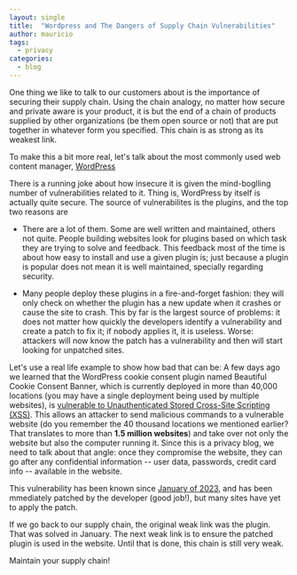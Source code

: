```yaml
---
layout: single
title:  "Wordpress and The Dangers of Supply Chain Vulnerabilities"
author: mauricio
tags:
  - privacy
categories:
  - blog
---
```

One thing we like to talk to our customers about is the importance of
securing their supply chain. Using the chain analogy, no matter how secure and
private aware is your product, it is but the end of a chain of products
supplied by other organizations (be them open source or not) that are put
together in whatever form you specified. This chain is as strong as its
weakest link.

To make this a bit more real, let's talk about 
the most commonly used web content manager,
[WordPress](https://wordpress.com/)

There is a running joke about how insecure it is given the mind-boglling
number of vulnerabilities related to it.
Thing is, WordPress by itself is actually quite secure.
The source of vulnerabilites is the plugins, and the top two reasons are

- There are a lot of them.
Some are well written and maintained, others not quite.
People building websites look for plugins based on which task they are
trying to solve and feedback. This feedback most of the time is about how
easy to install and use a given plugin is; just because a plugin is popular
does not mean it is well maintained, specially regarding security.

- Many people deploy these plugins in a
fire-and-forget fashion: they will only check on whether the plugin has
a new update when it crashes or cause the site to crash.
This by far is the largest source of problems: it does not matter how
quickly the developers identify a vulnerability and create a patch to fix it;
if nobody applies it, it is useless. Worse: attackers will now know the patch
has a vulnerability and then will start looking for unpatched sites.

Let's use a real life example to show how bad that can be:
A few days ago we learned that the
WordPress cookie consent plugin named Beautiful Cookie Consent Banner, which
is currently deployed in more than 40,000 locations (you may have a
single deployment being used by multiple websites),
is
[vulnerable to
Unauthenticated Stored Cross-Site Scripting (XSS)](https://www.bleepingcomputer.com/news/security/hackers-target-15m-wordpress-sites-with-cookie-consent-plugin-exploit/). This allows an attacker to send malicious commands to a
vulnerable website (do you remember the 40 thousand locations we mentioned
earlier? That translates to more than **1.5 million websites**) and take over
not only the website but also the computer running it.
Since this is a privacy blog, we need to talk about that angle: once they
compromise the website, they can go after any confidential information --
user data, passwords, credit card info -- available in the website.

This vulnerability has been known since
[January of 2023](https://www.pluginvulnerabilities.com/2023/01/31/hacker-might-be-exploiting-unfixed-plugin-vulnerability-that-wpscan-patchstack-and-wordfence-all-claimed-was-fixed/), and has been mmediately patched by the developer 
(good job!), but many sites have yet to apply the patch.

If we go back to our supply chain, the original weak link was the plugin.
That was solved in January. The next weak link is to ensure the patched plugin is used
in the website. Until that is done, this chain is still very weak.

Maintain your supply chain!

